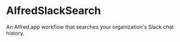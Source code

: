 AlfredSlackSearch
=================

An Alfred.app workflow that searches your organization's Slack chat history.
